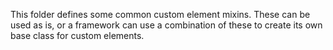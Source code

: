 This folder defines some common custom element mixins. These can be used as is,
or a framework can use a combination of these to create its own base class for
custom elements.
